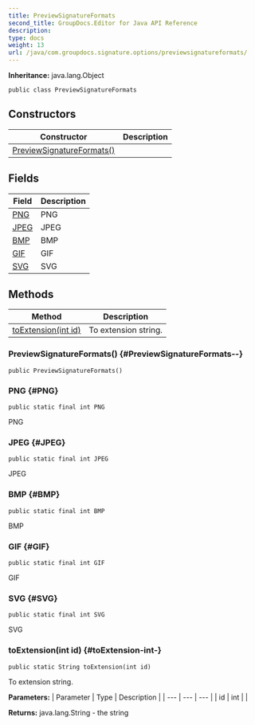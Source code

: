 ```yaml
---
title: PreviewSignatureFormats
second_title: GroupDocs.Editor for Java API Reference
description: 
type: docs
weight: 13
url: /java/com.groupdocs.signature.options/previewsignatureformats/
---
```

**Inheritance:**
java.lang.Object
```
public class PreviewSignatureFormats
```
## Constructors

| Constructor | Description |
| --- | --- |
| [PreviewSignatureFormats()](#PreviewSignatureFormats--) |  |
## Fields

| Field | Description |
| --- | --- |
| [PNG](#PNG) | PNG |
| [JPEG](#JPEG) | JPEG |
| [BMP](#BMP) | BMP |
| [GIF](#GIF) | GIF |
| [SVG](#SVG) | SVG |
## Methods

| Method | Description |
| --- | --- |
| [toExtension(int id)](#toExtension-int-) | To extension string. |
### PreviewSignatureFormats() {#PreviewSignatureFormats--}
```
public PreviewSignatureFormats()
```


### PNG {#PNG}
```
public static final int PNG
```


PNG

### JPEG {#JPEG}
```
public static final int JPEG
```


JPEG

### BMP {#BMP}
```
public static final int BMP
```


BMP

### GIF {#GIF}
```
public static final int GIF
```


GIF

### SVG {#SVG}
```
public static final int SVG
```


SVG

### toExtension(int id) {#toExtension-int-}
```
public static String toExtension(int id)
```


To extension string.

**Parameters:**
| Parameter | Type | Description |
| --- | --- | --- |
| id | int |  |

**Returns:**
java.lang.String - the string
